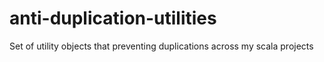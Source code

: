 # anti-duplication-utilities
Set of utility objects that preventing duplications across my scala projects
